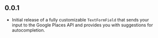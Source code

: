 ## 0.0.1

* Initial release of a fully customizable ```TextFormField``` that sends your input to the Google Places API and provides you with suggestions for autocompletion. 
